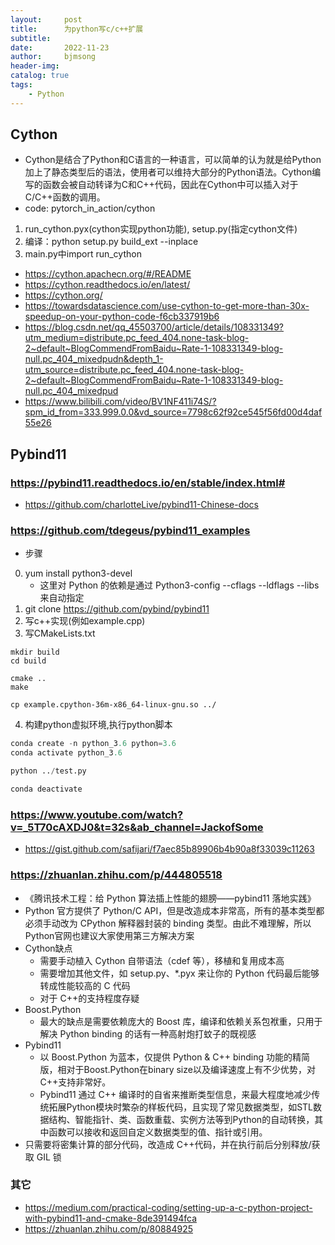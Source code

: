 ```yaml
---
layout:     post
title:      为python写c/c++扩展
subtitle:   
date:       2022-11-23
author:     bjmsong
header-img: 
catalog: true
tags:
    - Python
--- 
```

## Cython
- Cython是结合了Python和C语言的一种语言，可以简单的认为就是给Python加上了静态类型后的语法，使用者可以维持大部分的Python语法。Cython编写的函数会被自动转译为C和C++代码，因此在Cython中可以插入对于C/C++函数的调用。
- code: pytorch_in_action/cython
1. run_cython.pyx(cython实现python功能), setup.py(指定cython文件)
2. 编译：python setup.py build_ext --inplace
3. main.py中import run_cython
- https://cython.apachecn.org/#/README
- https://cython.readthedocs.io/en/latest/
- https://cython.org/
- https://towardsdatascience.com/use-cython-to-get-more-than-30x-speedup-on-your-python-code-f6cb337919b6
- https://blog.csdn.net/qq_45503700/article/details/108331349?utm_medium=distribute.pc_feed_404.none-task-blog-2~default~BlogCommendFromBaidu~Rate-1-108331349-blog-null.pc_404_mixedpudn&depth_1-utm_source=distribute.pc_feed_404.none-task-blog-2~default~BlogCommendFromBaidu~Rate-1-108331349-blog-null.pc_404_mixedpud
- https://www.bilibili.com/video/BV1NF411i74S/?spm_id_from=333.999.0.0&vd_source=7798c62f92ce545f56fd00d4daf55e26

## Pybind11
### https://pybind11.readthedocs.io/en/stable/index.html#
- https://github.com/charlotteLive/pybind11-Chinese-docs

### https://github.com/tdegeus/pybind11_examples
- 步骤
0. yum install python3-devel
    - 这里对 Python 的依赖是通过 Python3-config --cflags --ldflags --libs 来自动指定
1. git clone https://github.com/pybind/pybind11
2. 写c++实现(例如example.cpp)
3. 写CMakeLists.txt

```
mkdir build
cd build

cmake ..
make

cp example.cpython-36m-x86_64-linux-gnu.so ../
```

4. 构建python虚拟环境,执行python脚本

```python
conda create -n python_3.6 python=3.6
conda activate python_3.6

python ../test.py

conda deactivate
```

### https://www.youtube.com/watch?v=_5T70cAXDJ0&t=32s&ab_channel=JackofSome
- https://gist.github.com/safijari/f7aec85b89906b4b90a8f33039c11263

### https://zhuanlan.zhihu.com/p/444805518
- 《腾讯技术工程：给 Python 算法插上性能的翅膀——pybind11 落地实践》
- Python 官方提供了 Python/C API，但是改造成本非常高，所有的基本类型都必须手动改为 CPython 解释器封装的 binding 类型。由此不难理解，所以Python官网也建议大家使用第三方解决方案
- Cython缺点
    - 需要手动植入 Cython 自带语法（cdef 等），移植和复用成本高
    - 需要增加其他文件，如 setup.py、*.pyx 来让你的 Python 代码最后能够转成性能较高的 C 代码
    - 对于 C++的支持程度存疑
- Boost.Python
    - 最大的缺点是需要依赖庞大的 Boost 库，编译和依赖关系包袱重，只用于解决 Python binding 的话有一种高射炮打蚊子的既视感
- Pybind11
    - 以 Boost.Python 为蓝本，仅提供 Python & C++ binding 功能的精简版，相对于Boost.Python在binary size以及编译速度上有不少优势，对C++支持非常好。
    - Pybind11 通过 C++ 编译时的自省来推断类型信息，来最大程度地减少传统拓展Python模块时繁杂的样板代码，且实现了常见数据类型，如STL数据结构、智能指针、类、函数重载、实例方法等到Python的自动转换，其中函数可以接收和返回自定义数据类型的值、指针或引用。
- 只需要将密集计算的部分代码，改造成 C++代码，并在执行前后分别释放/获取 GIL 锁


### 其它
- https://medium.com/practical-coding/setting-up-a-c-python-project-with-pybind11-and-cmake-8de391494fca
- https://zhuanlan.zhihu.com/p/80884925

